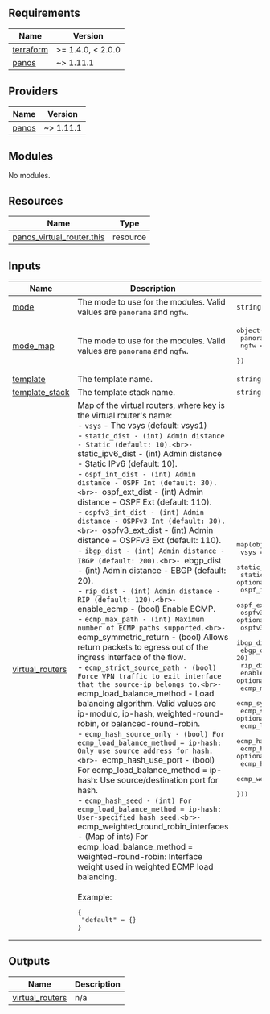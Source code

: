 <!-- BEGINNING OF PRE-COMMIT-TERRAFORM DOCS HOOK -->
## Requirements

| Name | Version |
|------|---------|
| <a name="requirement_terraform"></a> [terraform](#requirement\_terraform) | >= 1.4.0, < 2.0.0 |
| <a name="requirement_panos"></a> [panos](#requirement\_panos) | ~> 1.11.1 |

## Providers

| Name | Version |
|------|---------|
| <a name="provider_panos"></a> [panos](#provider\_panos) | ~> 1.11.1 |

## Modules

No modules.

## Resources

| Name | Type |
|------|------|
| [panos_virtual_router.this](https://registry.terraform.io/providers/PaloAltoNetworks/panos/latest/docs/resources/virtual_router) | resource |

## Inputs

| Name | Description | Type | Default | Required |
|------|-------------|------|---------|:--------:|
| <a name="input_mode"></a> [mode](#input\_mode) | The mode to use for the modules. Valid values are `panorama` and `ngfw`. | `string` | n/a | yes |
| <a name="input_mode_map"></a> [mode\_map](#input\_mode\_map) | The mode to use for the modules. Valid values are `panorama` and `ngfw`. | <pre>object({<br>    panorama = number<br>    ngfw     = number<br>  })</pre> | <pre>{<br>  "ngfw": 1,<br>  "panorama": 0<br>}</pre> | no |
| <a name="input_template"></a> [template](#input\_template) | The template name. | `string` | `"default"` | no |
| <a name="input_template_stack"></a> [template\_stack](#input\_template\_stack) | The template stack name. | `string` | `""` | no |
| <a name="input_virtual_routers"></a> [virtual\_routers](#input\_virtual\_routers) | Map of the virtual routers, where key is the virtual router's name:<br>- `vsys` - The vsys (default: vsys1)<br>- `static_dist - (int) Admin distance - Static (default: 10).<br>- `static\_ipv6\_dist - (int) Admin distance - Static IPv6 (default: 10).<br>- `ospf_int_dist - (int) Admin distance - OSPF Int (default: 30).<br>- `ospf\_ext\_dist - (int) Admin distance - OSPF Ext (default: 110).<br>- `ospfv3_int_dist - (int) Admin distance - OSPFv3 Int (default: 30).<br>- `ospfv3\_ext\_dist - (int) Admin distance - OSPFv3 Ext (default: 110).<br>- `ibgp_dist - (int) Admin distance - IBGP (default: 200).<br>- `ebgp\_dist - (int) Admin distance - EBGP (default: 20).<br>- `rip_dist - (int) Admin distance - RIP (default: 120).<br>- `enable\_ecmp - (bool) Enable ECMP.<br>- `ecmp_max_path - (int) Maximum number of ECMP paths supported.<br>- `ecmp\_symmetric\_return - (bool) Allows return packets to egress out of the ingress interface of the flow.<br>- `ecmp_strict_source_path - (bool) Force VPN traffic to exit interface that the source-ip belongs to.<br>- `ecmp\_load\_balance\_method - Load balancing algorithm. Valid values are ip-modulo, ip-hash, weighted-round-robin, or balanced-round-robin.<br>- `ecmp_hash_source_only - (bool) For ecmp_load_balance_method = ip-hash: Only use source address for hash.<br>- `ecmp\_hash\_use\_port - (bool) For ecmp\_load\_balance\_method = ip-hash: Use source/destination port for hash.<br>- `ecmp_hash_seed - (int) For ecmp_load_balance_method = ip-hash: User-specified hash seed.<br>- `ecmp\_weighted\_round\_robin\_interfaces - (Map of ints) For ecmp\_load\_balance\_method = weighted-round-robin: Interface weight used in weighted ECMP load balancing.<br><br>Example:<pre>{<br>  "default" = {}<br>}</pre> | <pre>map(object({<br>    vsys                                 = optional(string, "vsys1")<br>    static_dist                          = optional(number, 10)<br>    static_ipv6_dist                     = optional(number, 10)<br>    ospf_int_dist                        = optional(number, 30)<br>    ospf_ext_dist                        = optional(number, 110)<br>    ospfv3_int_dist                      = optional(number, 30)<br>    ospfv3_ext_dist                      = optional(number, 110)<br>    ibgp_dist                            = optional(number, 200)<br>    ebgp_dist                            = optional(number, 20)<br>    rip_dist                             = optional(number, 120)<br>    enable_ecmp                          = optional(bool)<br>    ecmp_max_path                        = optional(number)<br>    ecmp_symmetric_return                = optional(bool)<br>    ecmp_strict_source_path              = optional(bool)<br>    ecmp_load_balance_method             = optional(string)<br>    ecmp_hash_source_only                = optional(bool)<br>    ecmp_hash_use_port                   = optional(bool)<br>    ecmp_hash_seed                       = optional(number)<br>    ecmp_weighted_round_robin_interfaces = optional(map(number))<br>  }))</pre> | `{}` | no |

## Outputs

| Name | Description |
|------|-------------|
| <a name="output_virtual_routers"></a> [virtual\_routers](#output\_virtual\_routers) | n/a |
<!-- END OF PRE-COMMIT-TERRAFORM DOCS HOOK -->
